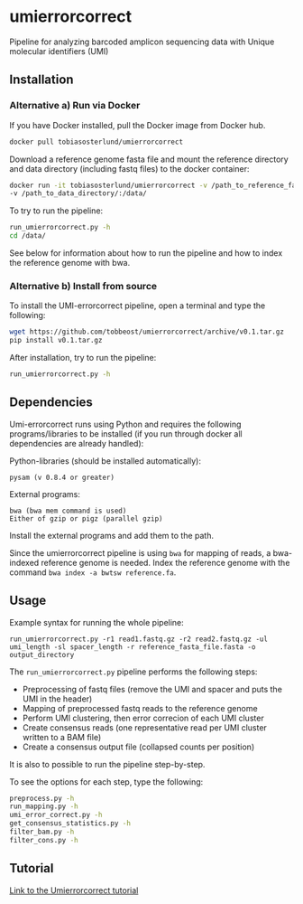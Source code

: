 # umierrorcorrect

Pipeline for analyzing  barcoded amplicon sequencing data with Unique molecular identifiers (UMI)

Installation
------------

### Alternative a) Run via Docker

If you have Docker installed, pull the Docker image from Docker hub.

```bash
docker pull tobiasosterlund/umierrorcorrect
```

Download a reference genome fasta file and mount the reference directory and data directory (including fastq files) to the docker container:

```bash
docker run -it tobiasosterlund/umierrorcorrect -v /path_to_reference_fasta_directory/:/references/ \\
-v /path_to_data_directory/:/data/
```
To try to run the pipeline:

```bash
run_umierrorcorrect.py -h
cd /data/
```

See below for information about how to run the pipeline and how to index the reference genome with bwa.

### Alternative b) Install from source

To install the UMI-errorcorrect pipeline, open a terminal and type the following:

```bash
wget https://github.com/tobbeost/umierrorcorrect/archive/v0.1.tar.gz
pip install v0.1.tar.gz
```
    
After installation, try to run the pipeline:

```bash
run_umierrorcorrect.py -h
```

Dependencies
------------

Umi-errorcorrect runs using Python and requires the following programs/libraries to be installed (if you run through docker all dependencies are already handled):

Python-libraries (should be installed automatically):

    pysam (v 0.8.4 or greater)

External programs:

    bwa (bwa mem command is used)
    Either of gzip or pigz (parallel gzip)

Install the external programs and add them to the path.

Since the umierrorcorrect pipeline is using `bwa` for mapping of reads, a bwa-indexed reference genome is needed. Index the reference genome with the command `bwa index -a bwtsw reference.fa`.

Usage
-----

Example syntax for running the whole pipeline:

    run_umierrorcorrect.py -r1 read1.fastq.gz -r2 read2.fastq.gz -ul umi_length -sl spacer_length -r reference_fasta_file.fasta -o output_directory

The ``run_umierrorcorrect.py`` pipeline performs the following steps:

- Preprocessing of fastq files (remove the UMI and spacer and puts the UMI in the header)
- Mapping of preprocessed fastq reads to the reference genome
- Perform UMI clustering, then error correcion of each UMI cluster
- Create consensus reads (one representative read per UMI cluster written to a BAM file)
- Create a consensus output file (collapsed counts per position)

It is also to possible to run the pipeline step-by-step.

To see the options for each step, type the following:

```bash
preprocess.py -h
run_mapping.py -h
umi_error_correct.py -h
get_consensus_statistics.py -h
filter_bam.py -h
filter_cons.py -h
```
Tutorial
--------

[Link to the Umierrorcorrect tutorial](https://github.com/tobbeost/umierrorcorrect/wiki/Tutorial)




